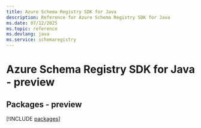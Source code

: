 ```yaml
---
title: Azure Schema Registry SDK for Java
description: Reference for Azure Schema Registry SDK for Java
ms.date: 07/12/2025
ms.topic: reference
ms.devlang: java
ms.service: schemaregistry
---
```

# Azure Schema Registry SDK for Java - preview
## Packages - preview
[!INCLUDE [packages](schema-registry-index.md)]